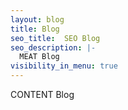 ```yaml
---
layout: blog
title: Blog
seo_title:  SEO Blog
seo_description: |-
  MEAT Blog
visibility_in_menu: true
---
```

CONTENT Blog